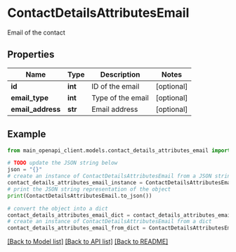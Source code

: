 # ContactDetailsAttributesEmail

Email of the contact

## Properties

Name | Type | Description | Notes
------------ | ------------- | ------------- | -------------
**id** | **int** | ID of the email | [optional] 
**email_type** | **int** | Type of the email | [optional] 
**email_address** | **str** | Email address | [optional] 

## Example

```python
from main_openapi_client.models.contact_details_attributes_email import ContactDetailsAttributesEmail

# TODO update the JSON string below
json = "{}"
# create an instance of ContactDetailsAttributesEmail from a JSON string
contact_details_attributes_email_instance = ContactDetailsAttributesEmail.from_json(json)
# print the JSON string representation of the object
print(ContactDetailsAttributesEmail.to_json())

# convert the object into a dict
contact_details_attributes_email_dict = contact_details_attributes_email_instance.to_dict()
# create an instance of ContactDetailsAttributesEmail from a dict
contact_details_attributes_email_from_dict = ContactDetailsAttributesEmail.from_dict(contact_details_attributes_email_dict)
```
[[Back to Model list]](../README.md#documentation-for-models) [[Back to API list]](../README.md#documentation-for-api-endpoints) [[Back to README]](../README.md)


